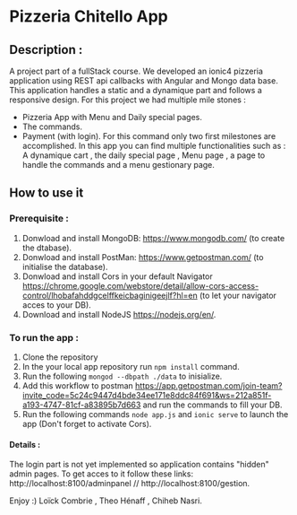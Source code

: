 # Pizzeria Chitello App
## Description :
A project part of a fullStack course. We developed an ionic4 pizzeria application using REST api callbacks with Angular and Mongo data base. This application handles a static and a dynamique part and follows a responsive design. 
For this project we had multiple mile stones : 
- Pizzeria App with Menu and Daily special pages.
- The commands.
- Payment (with login).
For this command only two first milestones are accomplished.
In this app you can find multiple functionalities such as : A dynamique cart , the daily special page , Menu page , a page to handle the commands and a menu gestionary page.

## How to use it
### Prerequisite :
1. Donwload and install MongoDB: https://www.mongodb.com/ (to create the dtabase).
2. Donwload and install PostMan: https://www.getpostman.com/ (to initialise the database).
3. Donwload and install Cors in your default Navigator https://chrome.google.com/webstore/detail/allow-cors-access-control/lhobafahddgcelffkeicbaginigeejlf?hl=en (to let your navigator acces to your DB).
4. Download and install NodeJS https://nodejs.org/en/.

### To run the app :
1. Clone the repository
2. In the your local app repository run `npm install` command.
2. Run the following `mongod --dbpath ./data` to inisialize.
3. Add this workflow to postman https://app.getpostman.com/join-team?invite_code=5c24c9447d4bde34ee171e8ddc84f691&ws=212a851f-a193-4747-81cf-a83895b7d663 and run the commands to fill your DB.
4. Run the following commands `node app.js` and `ionic serve` to launch the app (Don't forget to activate Cors).

#### Details :
The login part is not yet implemented so application contains "hidden" admin pages. 
To get acces to it follow these links: http://localhost:8100/adminpanel // http://localhost:8100/gestion.

Enjoy :) 
Loïck Combrie , Theo Hénaff , Chiheb Nasri.
